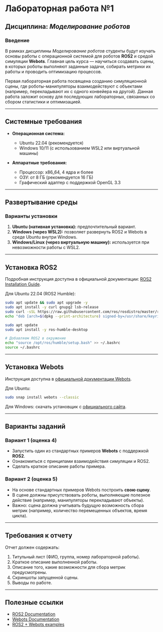 # Лабораторная работа №1

## Дисциплина: *Моделирование роботов*

### Введение

В рамках дисциплины *Моделирование роботов* студенты будут изучать основы работы с операционной системой для роботов **ROS2** и средой симуляции **Webots**. Главная цель курса — научиться создавать сцены, в которых роботы выполняют заданные задачи, собирать метрики их работы и проводить оптимизацию процессов.

Первая лабораторная работа посвящена созданию симуляционной сцены, где роботы-манипуляторы взаимодействуют с объектами (например, перекладывают их с одного конвейера на другой). Данная работа заложит основу для последующих лабораторных, связанных со сбором статистики и оптимизацией.

---

## Системные требования

* **Операционная система:**

  * Ubuntu 22.04 (рекомендуется)
  * Windows 10/11 (с использованием WSL2 или виртуальной машины)
* **Аппаратные требования:**

  * Процессор: x86\_64, 4 ядра и более
  * ОЗУ: от 8 ГБ (рекомендуется 16 ГБ)
  * Графический адаптер с поддержкой OpenGL 3.3

---

## Развертывание среды

### Варианты установки

1. **Ubuntu (нативная установка):** предпочтительный вариант.
2. **Windows (через WSL2):** позволяет развернуть ROS2 и Webots в среде Ubuntu внутри Windows.
3. **Windows/Linux (через виртуальную машину):** используется при невозможности работы с WSL2.

---

## Установка ROS2

Подробная инструкция доступна в официальной документации: [ROS2 Installation Guide](https://docs.ros.org/en/humble/Installation/Ubuntu-Install-Debs.html).

Для Ubuntu 22.04 (ROS2 Humble):

```bash
sudo apt update && sudo apt upgrade -y
sudo apt install -y curl gnupg2 lsb-release
sudo curl -sSL https://raw.githubusercontent.com/ros/rosdistro/master/ros.key -o /usr/share/keyrings/ros-archive-keyring.gpg
echo "deb [arch=$(dpkg --print-architecture) signed-by=/usr/share/keyrings/ros-archive-keyring.gpg] http://packages.ros.org/ros2/ubuntu $(lsb_release -cs) main" | sudo tee /etc/apt/sources.list.d/ros2.list > /dev/null

sudo apt update
sudo apt install -y ros-humble-desktop

# Добавляем ROS2 в окружение
echo "source /opt/ros/humble/setup.bash" >> ~/.bashrc
source ~/.bashrc
```

---

## Установка Webots

Инструкция доступна в [официальной документации Webots](https://cyberbotics.com/doc/guide/installing-webots).

Для Ubuntu:

```bash
sudo snap install webots --classic
```

Для Windows: скачать установщик с [официального сайта](https://cyberbotics.com).

---

## Варианты заданий

### Вариант 1 (оценка **4**)

* Запустить один из стандартных примеров **Webots** с поддержкой **ROS2**.
* Ознакомиться с принципами взаимодействия симуляции и ROS2.
* Сделать краткое описание работы примера.

### Вариант 2 (оценка **5**)

* На основе стандартных примеров Webots построить **свою сцену**.
* В сцене должны присутствовать роботы, выполняющие полезное действие (например, манипуляторы перекладывают объекты).
* Важно: сцена должна учитывать будущую возможность сбора метрик (например, количество перемещенных объектов, время цикла).

---

## Требования к отчету

Отчет должен содержать:

1. Титульный лист (ФИО, группа, номер лабораторной работы).
2. Краткое описание выполненной работы.
3. Описание того, какие возможности для сбора метрик предусмотрены.
4. Скриншоты запущенной сцены.
5. Выводы по работе.

---

## Полезные ссылки

* [ROS2 Documentation](https://docs.ros.org/)
* [Webots Documentation](https://cyberbotics.com/doc/)
* [ROS2 + Webots examples](https://github.com/cyberbotics/webots_ros2)
